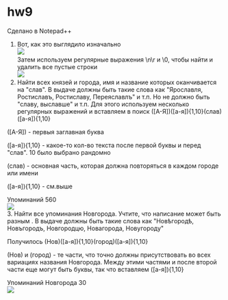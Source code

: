 # hw9
Сделано в Notepad++
1. Вот, как это выглядило изначально
<br> ![](https://github.com/maromanova/hw9-/blob/master/0.PNG)
<br> Затем используем регулярные выражения \n\r и \0, чтобы найти и удалить все пустые строки 
<br> ![](https://github.com/maromanova/hw9-/blob/master/1.PNG)
2. Найти всех князей и города, имя и название которых оканчивается на "слав". В выдаче должны быть такие слова как "Ярославля, Ростиславъ, Ростиславу, Переяславлъ" и т.п. Но не должно быть "славу, выславше" и т.п.
Для этого используем несколько регулярных выражений и вставляем в поиск ([А-Я])([а-я]){1,10}(слав)([а-я]){1,10}

([А-Я]) - первыя заглавная буква

([а-я]){1,10} - какое-то кол-во текста после первой буквы и перед "слав". 10 было выбрано рандомно

(слав) - основная часть, которая должна повторяться в каждом городе или имени

([а-я]){1,10} - см.выше

Упоминаний 560
<br> ![](https://github.com/maromanova/hw9-/blob/master/2.PNG)
<br> 3. Найти все упоминания Новгорода. Учтите, что написание может быть разным . В выдаче должны быть такие слова как "Новѣгородѣ, Новъгородъ, Новгородцю, Новагорода, Новугороду"

Получилось (Нов)([а-я]){1,10}(город)([а-я]){1,10}

(Нов) и (город) - те части, что точно должны присутствовать во всех вариациях названия Новгорода. Между этими частями и после второй части еще могут быть буквы, так что вставляем ([а-я]){1,10}

Упоминаний Новгорода 30 
<br> ![](https://github.com/maromanova/hw9-/blob/master/3.3.PNG)
